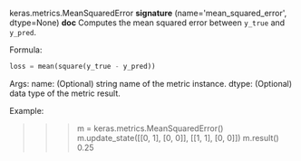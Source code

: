 keras.metrics.MeanSquaredError
__signature__
(name='mean_squared_error', dtype=None)
__doc__
Computes the mean squared error between `y_true` and `y_pred`.

Formula:

```python
loss = mean(square(y_true - y_pred))
```

Args:
    name: (Optional) string name of the metric instance.
    dtype: (Optional) data type of the metric result.

Example:

>>> m = keras.metrics.MeanSquaredError()
>>> m.update_state([[0, 1], [0, 0]], [[1, 1], [0, 0]])
>>> m.result()
0.25
